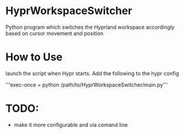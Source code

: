 # HyprWorkspaceSwitcher
Python program which switches the Hyprland workspace accordingly based on cursor movement and position
# How to Use
launch the script when Hypr starts. Add the following to the hypr config

'''exec-once = python /path/to/HyprWorkspaceSwitcher/main.py'''

# TODO:
- make it more configurable and via comand line
